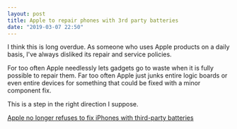 ```yaml
---
layout: post
title: Apple to repair phones with 3rd party batteries
date: "2019-03-07 22:50"
---
```


I think this is long overdue. As someone who uses Apple products on a daily basis, I've always disliked its repair and service policies.

For too often Apple needlessly lets gadgets go to waste when it is fully possible to repair them. Far too often Apple just junks entire logic boards or even entire devices for something that could be fixed with a minor component fix.

This is a step in the right direction I suppose.

[Apple no longer refuses to fix iPhones with third-party batteries](https://arstechnica.com/gadgets/2019/03/apple-changes-repair-policy-to-accept-iphones-with-third-party-batteries/)
